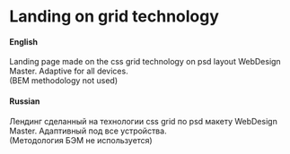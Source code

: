 # Landing on grid technology

#### English
Landing page made on the css grid technology on psd layout WebDesign Master.
Adaptive for all devices.  
(BEM methodology not used)

#### Russian
Лендинг сделанный на технологии css grid по psd макету WebDesign Master.
Адаптивный под все устройства.  
(Методология БЭМ не используется)
